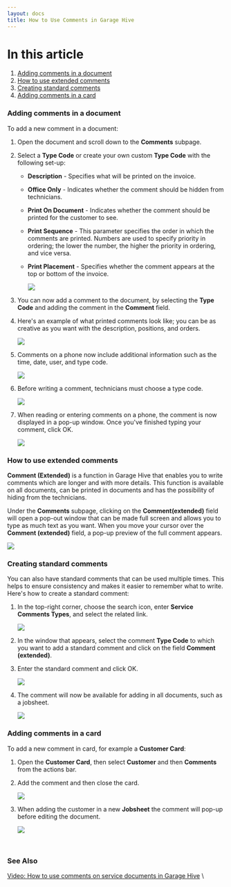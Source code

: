 ```yaml
---
layout: docs
title: How to Use Comments in Garage Hive
---
```


# In this article
1. [Adding comments in a document](#adding-comments-in-a-document)
2. [How to use extended comments](#how-to-use-extended-comments)
3. [Creating standard comments](#creating-standard-comments)
4. [Adding comments in a card](#adding-comments-in-a-card)

### Adding comments in a document
To add a new comment in a document:
1. Open the document and scroll down to the **Comments** subpage. 
2. Select a **Type Code** or create your own custom **Type Code** with the following set-up:
   * **Description** - Specifies what will be printed on the invoice.
   * **Office Only** - Indicates whether the comment should be hidden from technicians.
   * **Print On Document** - Indicates whether the comment should be printed for the customer to see.
   * **Print Sequence** - This parameter specifies the order in which the comments are printed. Numbers are used to specify priority in ordering; the lower the number, the higher the priority in ordering, and vice versa.
   * **Print Placement** - Specifies whether the comment appears at the top or bottom of the invoice.

      ![](media/garagehive-comments1.gif)

3. You can now add a comment to the document, by selecting the **Type Code** and adding the comment in the **Comment** field.
4. Here's an example of what printed comments look like; you can be as creative as you want with the description, positions, and orders. 

   ![](media/garagehive-comments6.gif)

5. Comments on a phone now include additional information such as the time, date, user, and type code.

   ![](media/garagehive-comments-phone.png)

6. Before writing a comment, technicians must choose a type code.

   ![](media/garagehive-comment-tech-code.png)

8. When reading or entering comments on a phone, the comment is now displayed in a pop-up window. Once you've finished typing your comment, click OK. 

   ![](media/garagehive-comment-phone-input.png)

### How to use extended comments
**Comment (Extended)** is a function in Garage Hive that enables you to write comments which are longer and with more details. This function is available on all documents, can be printed in documents and has the possibility of hiding from the technicians.

Under the **Comments** subpage, clicking on the **Comment(extended)** field will open a pop-out window that can be made full screen and allows you to type as much text as you want. When you move your cursor over the **Comment (extended)** field, a pop-up preview of the full comment appears. 

   ![](media/garagehive-comments2.gif)

### Creating standard comments
You can also have standard comments that can be used multiple times. This helps to ensure consistency and makes it easier to remember what to write. Here's how to create a standard comment:
1. In the top-right corner, choose the search icon, enter **Service Comments Types**, and select the related link.

   ![](media/garagehive-comments3.gif)

2. In the window that appears, select the comment **Type Code** to which you want to add a standard comment and click on the field **Comment (extended)**.
3. Enter the standard comment and click OK.

   ![](media/garagehive-comments4.gif)

4. The comment will now be available for adding in all documents, such as a jobsheet.

   ![](media/garagehive-comments5.gif)

### Adding comments in a card
To add a new comment in card, for example a **Customer Card**:
1. Open the **Customer Card**, then select **Customer** and then **Comments** from the actions bar.
2. Add the comment and then close the card.

   ![](media/garagehive-comments7.gif)

3. When adding the customer in a new **Jobsheet** the comment will pop-up before editing the document.

   ![](media/garagehive-comments8.gif)

<br>

### See Also

[Video: How to use comments on service documents in Garage Hive](https://www.youtube.com/watch?v=ebt1UsiP28k&:target="_blank") \
